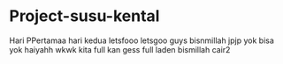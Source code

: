 # Project-susu-kental
Hari PPertamaa
hari kedua letsfooo
letsgoo guys
bisnmillah jpjp
yok bisa yok
haiyahh wkwk
kita full kan gess
full laden
bismillah cair2
